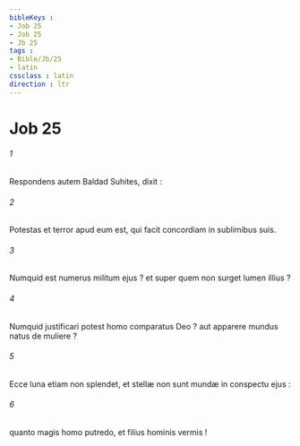 ```yaml
---
bibleKeys : 
- Job 25
- Job 25
- Jb 25
tags : 
- Bible/Jb/25
- latin
cssclass : latin
direction : ltr
---
```


# Job 25

###### 1
Respondens autem Baldad Suhites, dixit :
###### 2
Potestas et terror apud eum est, qui facit concordiam in sublimibus suis.
###### 3
Numquid est numerus militum ejus ? et super quem non surget lumen illius ?
###### 4
Numquid justificari potest homo comparatus Deo ? aut apparere mundus natus de muliere ?
###### 5
Ecce luna etiam non splendet, et stellæ non sunt mundæ in conspectu ejus :
###### 6
quanto magis homo putredo, et filius hominis vermis !
